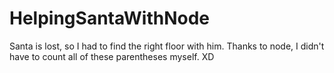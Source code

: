 # HelpingSantaWithNode

Santa is lost, so I had to find the right floor with him. Thanks to node, I didn't have to count all of these parentheses myself. XD
